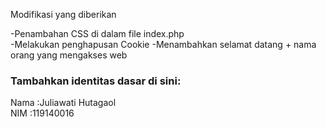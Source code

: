 Modifikasi yang diberikan<br>

-Penambahan CSS di dalam file index.php <br>
-Melakukan penghapusan Cookie
-Menambahkan selamat datang + nama orang yang mengakses web

### Tambahkan identitas dasar di sini: 

Nama  :Juliawati Hutagaol
<br>
NIM   :119140016

